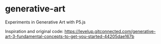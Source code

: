 # generative-art
Experiments in Generative Art with P5.js


Inspiration and original code:
https://levelup.gitconnected.com/generative-art-3-fundamental-concepts-to-get-you-started-44205dae167b



